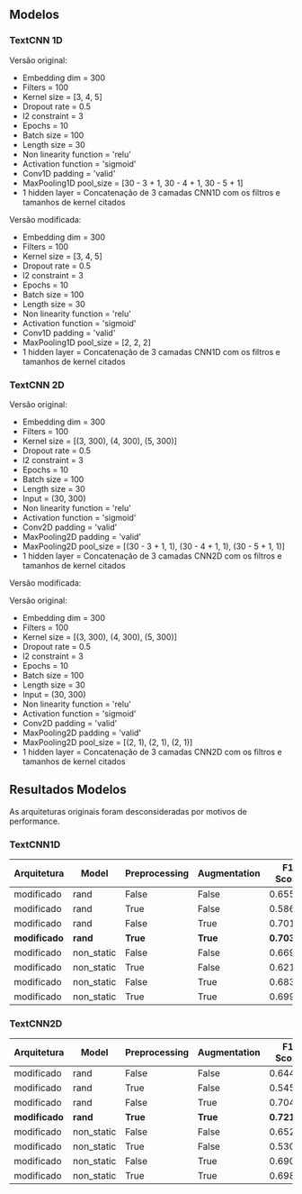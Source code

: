 ## Modelos

### TextCNN 1D

Versão original:

* Embedding dim = 300
* Filters = 100
* Kernel size = [3, 4, 5]
* Dropout rate = 0.5
* l2 constraint = 3
* Epochs = 10
* Batch size = 100
* Length size = 30
* Non linearity function = 'relu'
* Activation function = 'sigmoid'
* Conv1D padding = 'valid'
* MaxPooling1D pool_size = [30 - 3 + 1, 30 - 4 + 1, 30 - 5 + 1]
* 1 hidden layer = Concatenação de 3 camadas CNN1D com os filtros e tamanhos de kernel citados

Versão modificada:

* Embedding dim = 300
* Filters = 100
* Kernel size = [3, 4, 5]
* Dropout rate = 0.5
* l2 constraint = 3
* Epochs = 10
* Batch size = 100
* Length size = 30
* Non linearity function = 'relu'
* Activation function = 'sigmoid'
* Conv1D padding = 'valid'
* MaxPooling1D pool_size = [2, 2, 2]
* 1 hidden layer = Concatenação de 3 camadas CNN1D com os filtros e tamanhos de kernel citados

### TextCNN 2D

Versão original:

* Embedding dim = 300
* Filters = 100
* Kernel size = [(3, 300), (4, 300), (5, 300)]
* Dropout rate = 0.5
* l2 constraint = 3
* Epochs = 10
* Batch size = 100
* Length size = 30
* Input = (30, 300)
* Non linearity function = 'relu'
* Activation function = 'sigmoid'
* Conv2D padding = 'valid'
* MaxPooling2D padding = 'valid'
* MaxPooling2D pool_size = [(30 - 3 + 1, 1), (30 - 4 + 1, 1), (30 - 5 + 1, 1)]
* 1 hidden layer = Concatenação de 3 camadas CNN2D com os filtros e tamanhos de kernel citados

Versão modificada:

Versão original:

* Embedding dim = 300
* Filters = 100
* Kernel size = [(3, 300), (4, 300), (5, 300)]
* Dropout rate = 0.5
* l2 constraint = 3
* Epochs = 10
* Batch size = 100
* Length size = 30
* Input = (30, 300)
* Non linearity function = 'relu'
* Activation function = 'sigmoid'
* Conv2D padding = 'valid'
* MaxPooling2D padding = 'valid'
* MaxPooling2D pool_size = [(2, 1), (2, 1), (2, 1)]
* 1 hidden layer = Concatenação de 3 camadas CNN2D com os filtros e tamanhos de kernel citados

## Resultados Modelos

As arquiteturas originais foram desconsideradas por motivos de performance.

### TextCNN1D

Arquitetura | Model | Preprocessing | Augmentation | F1 Score
--- | --- | --- | --- | ---
modificado | rand | False | False | 0.65573
modificado | rand | True | False | 0.58691
modificado | rand | False | True | 0.70122
**modificado** | **rand** | **True** | **True** | **0.70308**
modificado | non_static | False | False | 0.66993
modificado | non_static | True | False | 0.62118
modificado | non_static | False | True | 0.6838
modificado | non_static | True | True | 0.69958

### TextCNN2D

Arquitetura | Model | Preprocessing | Augmentation | F1 Score
--- | --- | --- | --- | ---
modificado | rand | False | False | 0.64401
modificado | rand | True | False | 0.54510
modificado | rand | False | True | 0.70463
**modificado** | **rand** | **True** | **True** | **0.72103**
modificado | non_static | False | False | 0.65279
modificado | non_static | True | False | 0.53021
modificado | non_static | False | True | 0.69019
modificado | non_static | True | True | 0.69824